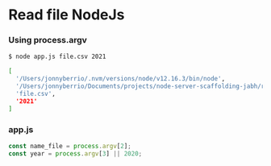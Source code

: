 # Read file NodeJs

### Using process.argv

```sh
$ node app.js file.csv 2021
```

```sh
[
  '/Users/jonnyberrio/.nvm/versions/node/v12.16.3/bin/node',
  '/Users/jonnyberrio/Documents/projects/node-server-scaffolding-jabh/read-file-nodejs/app.js',
  'file.csv',
  '2021'
]
```

### app.js

```javascript
const name_file = process.argv[2];
const year = process.argv[3] || 2020;
```

